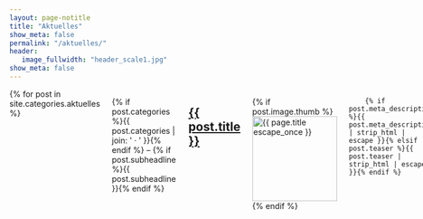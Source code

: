 ```yaml
---
layout: page-notitle
title: "Aktuelles"
show_meta: false
permalink: "/aktuelles/"
header:
   image_fullwidth: "header_scale1.jpg"
show_meta: false
---
```

<div class="row">
	<div class="medium-8 columns t30">
  {% for post in site.categories.aktuelles %}
    <div class="row">
    <div class="small-12 columns b60">
      <p class="subheadline"><span class="subheader">{% if post.categories %}{{ post.categories | join: ' &middot; ' }}{% endif %}</span> – {% if post.subheadline %}{{ post.subheadline }}{% endif %}</p>
      <h2 class="akt"><a class="akt" href="{{ site.url }}{{ post.url }}">{{ post.title }}</a></h2>
      <p>
        {% if post.image.thumb %}<a href="{{ site.url }}{{ post.url }}" title="{{ post.title escape_once }}"><img src="{{ site.urlimg }}{{ post.image.thumb }}" class="alignleft" width="150" height="150" alt="{{ page.title escape_once }}"></a>{% endif %}

        {% if post.meta_description %}{{ post.meta_description | strip_html | escape }}{% elsif post.teaser %}{{ post.teaser | strip_html | escape }}{% endif %}
<br>
        <a href="{{ site.url }}{{ post.url }}" title="{{ site.data.language.read }} {{ post.title escape_once }}"><strong>{{ site.data.language.read_more }}</strong></a>
      </p>
    </div><!-- /.small-12.columns -->
	</div>
  {% endfor %}
	</div><!-- /.medium-7.columns -->
</div><!-- /.row -->